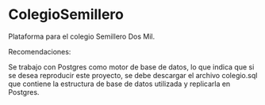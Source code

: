 # ColegioSemillero
Plataforma para el colegio Semillero Dos Mil. 

Recomendaciones:

Se trabajo con Postgres como motor de base de datos, lo que indica que si se desea reproducir este proyecto, se debe descargar el 
archivo colegio.sql que contiene la estructura de base de datos utilizada y replicarla en Postgres.
